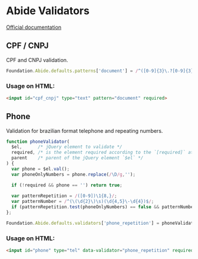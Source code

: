 # Abide Validators
[Official documentation](https://get.foundation/sites/docs/abide.html#adding-custom-pattern-and-validator)

## CPF / CNPJ
CPF and CNPJ validation.
```javascript
Foundation.Abide.defaults.patterns['document'] = /^([0-9]{3}\.?[0-9]{3}\.?[0-9]{3}\-?[0-9]{2}|[0-9]{2}\.?[0-9]{3}\.?[0-9]{3}\/?[0-9]{4}\-?[0-9]{2})$/;
```
### Usage on HTML:
```html
<input id="cpf_cnpj" type="text" pattern="document" required>
```

## Phone
Validation for brazilian format telephone and repeating numbers.
```javascript
function phoneValidator(
  $el,      /* jQuery element to validate */
  required, /* is the element required according to the `[required]` attribute */
  parent    /* parent of the jQuery element `$el` */
) {
  var phone = $el.val();
  var phoneOnlyNumbers = phone.replace(/\D/g,'');

  if (!required && phone == '') return true;
  
  var patternRepetition = /([0-9])\1{8,}/;
  var patternNumber = /^(\(\d{2}\)\s)(\d{4,5}\-\d{4})$/;
  if (patternRepetition.test(phoneOnlyNumbers) == false && patternNumber.test(phone)) return true;
};

Foundation.Abide.defaults.validators['phone_repetition'] = phoneValidator;
```
### Usage on HTML:
```html
<input id="phone" type="tel" data-validator="phone_repetition" required>
```